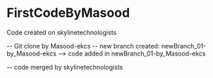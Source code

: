 # FirstCodeByMasood

Code created on skylinetechnologists

-- Git clone by Masood-ekcs
-- new branch created: newBranch_01-by_Masood-ekcs
--> code added in newBranch_01-by_Masood-ekcs

-- code merged by skylinetechnologists

